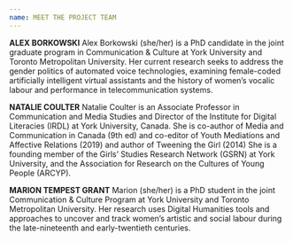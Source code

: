```yaml
---
name: MEET THE PROJECT TEAM
---
```


**ALEX BORKOWSKI**
Alex Borkowski (she/her) is a PhD candidate in the joint graduate program in Communication & Culture at York University and Toronto Metropolitan University. Her current research seeks to address the gender politics of automated voice technologies, examining female-coded artificially intelligent virtual assistants and the history of women’s vocalic labour and performance in telecommunication systems.

**NATALIE COULTER**
Natalie Coulter is an Associate Professor in Communication and Media Studies and Director of the Institute for Digital Literacies (IRDL) at York University, Canada. She is co-author of Media and Communication in Canada (9th ed) and co-editor of Youth Mediations and Affective Relations (2019) and author of Tweening the Girl (2014) She is a founding member of the Girls’ Studies Research Network (GSRN) at York University, and the Association for Research on the Cultures of Young People (ARCYP).

**MARION TEMPEST GRANT**
Marion (she/her) is a PhD student in the joint Communication & Culture Program at York University and Toronto Metropolitan University. Her research uses Digital Humanities tools and approaches to uncover and track women’s artistic and social labour during the late-nineteenth and early-twentieth centuries.